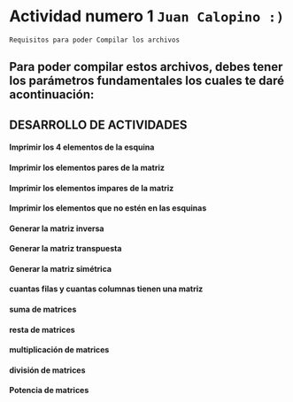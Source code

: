 # Actividad numero 1        `Juan Calopino :)`

`Requisitos para poder Compilar los archivos`

Para poder compilar estos archivos, debes tener los parámetros fundamentales los cuales te daré acontinuación:
-
## DESARROLLO DE ACTIVIDADES
#### Imprimir los 4 elementos de la esquina
#### Imprimir los elementos pares de la matriz
#### Imprimir los elementos impares de la matriz
#### Imprimir los elementos que no estén en las esquinas
#### Generar la matriz inversa
#### Generar la matriz transpuesta
#### Generar la matriz simétrica
#### cuantas filas y cuantas columnas tienen una matriz
#### suma de matrices
#### resta de matrices
#### multiplicación de matrices
#### división de matrices
#### Potencia de matrices

